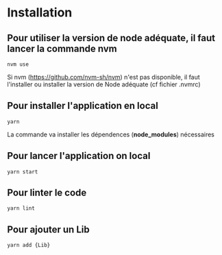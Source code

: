 # Installation

## Pour utiliser la version de node adéquate, il faut lancer la commande nvm

```
nvm use
```

Si nvm (https://github.com/nvm-sh/nvm) n'est pas disponible, il faut l'installer ou installer la version de Node adéquate (cf fichier .nvmrc)


## Pour installer l'application en local

```
yarn
```

La commande va installer les dépendences (**node_modules**) nécessaires 

## Pour lancer l'application on local

```
yarn start
```

## Pour linter le code 

```
yarn lint
```

## Pour ajouter un Lib 

```
yarn add {Lib}
```
